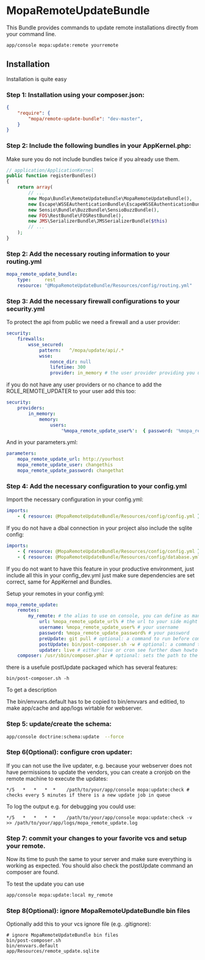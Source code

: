 MopaRemoteUpdateBundle
======================

This Bundle provides commands to update remote installations directly from your command line.

``` bash
app/console mopa:update:remote yourremote
```
## Installation

Installation is quite easy


### Step 1: Installation using your composer.json:

``` json
{
    "require": {
        "mopa/remote-update-bundle": "dev-master",
    }
}
```

### Step 2: Include the following bundles in your AppKernel.php:

Make sure you do not include bundles twice if you already use them.

``` php
// application/ApplicationKernel
public function registerBundles()
{
    return array(
        // ...
        new Mopa\Bundle\RemoteUpdateBundle\MopaRemoteUpdateBundle(),
        new Escape\WSSEAuthenticationBundle\EscapeWSSEAuthenticationBundle(),
        new Sensio\Bundle\BuzzBundle\SensioBuzzBundle(),
    	new FOS\RestBundle\FOSRestBundle(),
    	new JMS\SerializerBundle\JMSSerializerBundle($this)
        // ...
    );
}
```

### Step 2: Add the necessary routing information to your routing.yml

``` yaml
mopa_remote_update_bundle:
    type:     rest
    resource: "@MopaRemoteUpdateBundle/Resources/config/routing.yml"
```

### Step 3: Add the necessary firewall configurations to your security.yml

To protect the api from public we need a firewall and a user provider:

``` yaml
security:
    firewalls:
        wsse_secured:
            pattern:   ^/mopa/update/api/.*
            wsse:
                nonce_dir: null
                lifetime: 300
                provider: in_memory # the user provider providing you user with the role ROLE_REMOTE_UPDATER
```

if you do not have any user providers or no chance to add the ROLE_REMOTE_UPDATER to your user add this too:

``` yaml
security:
    providers:
        in_memory:
            memory:
                users:
                    '%mopa_remote_update_user%':  { password: '%mopa_remote_update_password%', roles: 'ROLE_REMOTE_UPDATER' }
```

And in your parameters.yml:

``` yaml
parameters:
    mopa_remote_update_url: http://yourhost
    mopa_remote_update_user: changethis
    mopa_remote_update_password: changethat
```


### Step 4: Add the necessary configuration to your config.yml

Import the necessary configuration in your config.yml: 

``` yaml
imports:
    - { resource: @MopaRemoteUpdateBundle/Resources/config/config.yml }

```

If you do not have a dbal connection in your project also include the sqlite config:

``` yaml
imports:
    - { resource: @MopaRemoteUpdateBundle/Resources/config/config.yml }
    - { resource: @MopaRemoteUpdateBundle/Resources/config/database.yml }

```
If you do not want to have this feature in your productive environment, just include all this in your config_dev.yml just make sure dependencies are set correct, same for AppKernel and Bundles.


Setup your remotes in your config.yml:

``` yaml
mopa_remote_update:
    remotes:
        my_remote: # the alias to use on console, you can define as many remotes as you like
            url: %mopa_remote_update_url% # the url to your side might also be https
            username: %mopa_remote_update_user% # your username
            password: %mopa_remote_update_password% # your password
            preUpdate: git pull # optional: a command to run before composer updates the vendors, e.g. update your main application
            postUpdate: bin/post-composer.sh -w # optional: a command to run after composer updates
            updater: live # either live or cron see further down howto deal with cron
    composer: /usr/sbin/composer.phar # optional: sets the path to the composer binary if it cant be found
```

there is a usefule postUpdate packaged which has several features: 

```
bin/post-composer.sh -h
```

To get a description

The bin/envvars.default has to be copied to bin/envvars and editied, to make app/cache and app/logs wirtable for webserver.

### Step 5: update/create the schema: 

```bash
app/console doctrine:schema:update  --force
```

### Step 6(Optional): configure cron updater:

If you can not use the live updater, e.g. because your webserver does not have permissions to update the vendors, you can create a cronjob on the remote machine to execute the updates:


``` 
*/5   *   *   *  *    /path/to/your/app/console mopa:update:check # checks every 5 minutes if there is a new update job in queue
```
To log the output e.g. for debugging you could use:

```
*/5   *   *   *  *    /path/to/your/app/console mopa:update:check -v >> /path/to/your/app/logs/mopa_remote_update.log
```

### Step 7: commit your changes to your favorite vcs and setup your remote.

Now its time to push the same to your server and make sure everything is working as expected.
You should also check the postUpdate command an composer are found.

To test the update you can use 

```bash
app/console mopa:update:local my_remote
```

### Step 8(Optional): ignore MopaRemoteUpdateBundle bin files

Optionally add this to your vcs ignore file (e.g. .gitignore):

```
# ignore MopaRemoteUpdateBundle bin files
bin/post-composer.sh
bin/envvars.default
app/Resources/remote_update.sqlite
```

